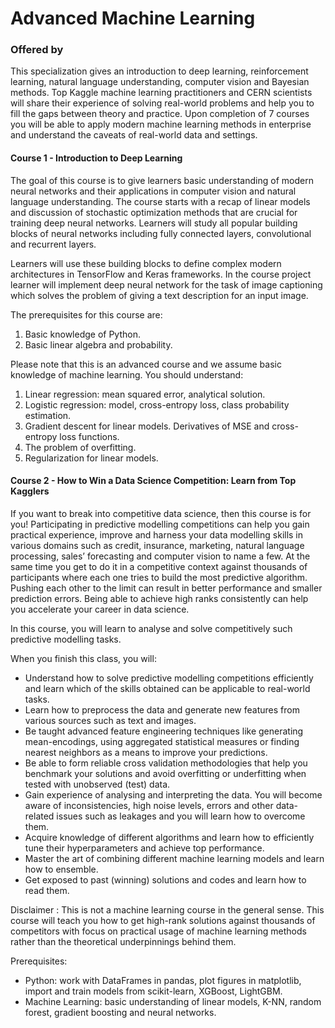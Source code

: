 # Advanced Machine Learning
### Offered by 
This specialization gives an introduction to deep learning, reinforcement learning, natural language understanding, computer vision and Bayesian methods. Top Kaggle machine learning practitioners and CERN scientists will share their experience of solving real-world problems and help you to fill the gaps between theory and practice. Upon completion of 7 courses you will be able to apply modern machine learning methods in enterprise and understand the caveats of real-world data and settings.

#### Course 1 - Introduction to Deep Learning

The goal of this course is to give learners basic understanding of modern neural networks and their applications in computer vision and natural language understanding. The course starts with a recap of linear models and discussion of stochastic optimization methods that are crucial for training deep neural networks. Learners will study all popular building blocks of neural networks including fully connected layers, convolutional and recurrent layers. 

Learners will use these building blocks to define complex modern architectures in TensorFlow and Keras frameworks. In the course project learner will implement deep neural network for the task of image captioning which solves the problem of giving a text description for an input image.

The prerequisites for this course are: 
1) Basic knowledge of Python.
2) Basic linear algebra and probability.

Please note that this is an advanced course and we assume basic knowledge of machine learning. You should understand:
1) Linear regression: mean squared error, analytical solution.
2) Logistic regression: model, cross-entropy loss, class probability estimation.
3) Gradient descent for linear models. Derivatives of MSE and cross-entropy loss functions.
4) The problem of overfitting.
5) Regularization for linear models.

#### Course 2 - How to Win a Data Science Competition: Learn from Top Kagglers

If you want to break into competitive data science, then this course is for you! Participating in predictive modelling competitions can help you gain practical experience, improve and harness your data modelling skills in various domains such as credit, insurance, marketing, natural language processing, sales’ forecasting and computer vision to name a few. At the same time you get to do it in a competitive context against thousands of participants where each one tries to build the most predictive algorithm. Pushing each other to the limit can result in better performance and smaller prediction errors. Being able to achieve high ranks consistently can help you accelerate your career in data science.

In this course, you will learn to analyse and solve competitively such predictive modelling tasks. 

When you finish this class, you will:

- Understand how to solve predictive modelling competitions efficiently and learn which of the skills obtained can be applicable to real-world tasks.
- Learn how to preprocess the data and generate new features from various sources such as text and images.
- Be taught advanced feature engineering techniques like generating mean-encodings, using aggregated statistical measures or finding nearest neighbors as a means to improve your predictions.
- Be able to form reliable cross validation methodologies that help you benchmark your solutions and avoid overfitting or underfitting when tested with unobserved (test) data. 
- Gain experience of analysing and interpreting the data. You will become aware of inconsistencies, high noise levels, errors and other data-related issues such as leakages and you will learn how to overcome them. 
- Acquire knowledge of different algorithms and learn how to efficiently tune their hyperparameters and achieve top performance. 
- Master the art of combining different machine learning models and learn how to ensemble. 
- Get exposed to past (winning) solutions and codes and learn how to read them.

Disclaimer : This is not a machine learning course in the general sense. This course will teach you how to get high-rank solutions against thousands of competitors with focus on practical usage of machine learning methods rather than the theoretical underpinnings behind them.

Prerequisites: 
- Python: work with DataFrames in pandas, plot figures in matplotlib, import and train models from scikit-learn, XGBoost, LightGBM.
- Machine Learning: basic understanding of linear models, K-NN, random forest, gradient boosting and neural networks.
